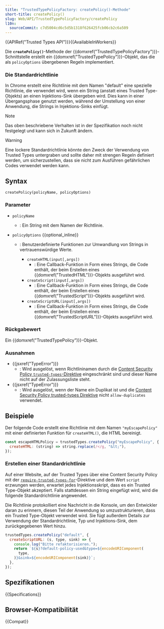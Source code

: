 ```yaml
---
title: "TrustedTypePolicyFactory: createPolicy()-Methode"
short-title: createPolicy()
slug: Web/API/TrustedTypePolicyFactory/createPolicy
l10n:
  sourceCommit: c7d5004cd6c5d5b1318f626425fcb06cb2c6a509
---
```


{{APIRef("Trusted Types API")}}{{AvailableInWorkers}}

Die **`createPolicy()`**-Methode der {{domxref("TrustedTypePolicyFactory")}}-Schnittstelle erstellt ein {{domxref("TrustedTypePolicy")}}-Objekt, das die als `policyOptions` übergebenen Regeln implementiert.

### Die Standardrichtlinie

In Chrome erstellt eine Richtlinie mit dem Namen "default" eine spezielle Richtlinie, die verwendet wird, wenn ein String (anstatt eines Trusted Type-Objekts) an einen Injektions-Sink übergeben wird. Dies kann in einer Übergangsphase genutzt werden, während der Umstellung von einer Anwendung, die Strings in Injektions-Sinks einfügt.

> [!NOTE]
> Das oben beschriebene Verhalten ist in der Spezifikation noch nicht festgelegt und kann sich in Zukunft ändern.

> [!WARNING]
> Eine lockere Standardrichtlinie könnte den Zweck der Verwendung von Trusted Types untergraben und sollte daher mit strengen Regeln definiert werden, um sicherzustellen, dass sie nicht zum Ausführen gefährlichen Codes verwendet werden kann.

## Syntax

```js-nolint
createPolicy(policyName, policyOptions)
```

### Parameter

- `policyName`
  - : Ein String mit dem Namen der Richtlinie.
- `policyOptions` {{optional_inline}}

  - : Benutzerdefinierte Funktionen zur Umwandlung von Strings in vertrauenswürdige Werte.

    - `createHTML(input[,args])`
      - : Eine Callback-Funktion in Form eines Strings, die Code enthält, der beim Erstellen eines {{domxref("TrustedHTML")}}-Objekts ausgeführt wird.
    - `createScript(input[,args])`
      - : Eine Callback-Funktion in Form eines Strings, die Code enthält, der beim Erstellen eines {{domxref("TrustedScript")}}-Objekts ausgeführt wird.
    - `createScriptURL(input[,args])`
      - : Eine Callback-Funktion in Form eines Strings, die Code enthält, der beim Erstellen eines {{domxref("TrustedScriptURL")}}-Objekts ausgeführt wird.

### Rückgabewert

Ein {{domxref("TrustedTypePolicy")}}-Objekt.

### Ausnahmen

- {{jsxref("TypeError")}}
  - : Wird ausgelöst, wenn Richtlininamen durch die [Content Security Policy `trusted-types`-Direktive](/de/docs/Web/HTTP/Headers/Content-Security-Policy/trusted-types) eingeschränkt sind und dieser Name nicht auf der Zulassungsliste steht.
- {{jsxref("TypeError")}}
  - : Wird ausgelöst, wenn der Name ein Duplikat ist und die [Content Security Policy trusted-types Direktive](/de/docs/Web/HTTP/Headers/Content-Security-Policy/trusted-types) nicht `allow-duplicates` verwendet.

## Beispiele

Der folgende Code erstellt eine Richtlinie mit dem Namen `"myEscapePolicy"` mit einer definierten Funktion für `createHTML()`, die HTML bereinigt.

```js
const escapeHTMLPolicy = trustedTypes.createPolicy("myEscapePolicy", {
  createHTML: (string) => string.replace(/</g, "&lt;"),
});
```

### Erstellen einer Standardrichtlinie

Auf einer Website, auf der Trusted Types über eine Content Security Policy mit der [`require-trusted-types-for`](/de/docs/Web/HTTP/Headers/Content-Security-Policy/require-trusted-types-for)-Direktive und dem Wert `script` erzwungen werden, erwartet jedes Injektionsskript, dass es ein Trusted Type-Objekt akzeptiert. Falls stattdessen ein String eingefügt wird, wird die folgende Standardrichtlinie angewendet.

Die Richtlinie protokolliert eine Nachricht in die Konsole, um den Entwickler daran zu erinnern, diesen Teil der Anwendung so umzustrukturieren, dass ein Trusted Type-Objekt verwendet wird. Sie fügt außerdem Details zur Verwendung der Standardrichtlinie, Typ und Injektions-Sink, dem zurückgegebenen Wert hinzu.

```js
trustedTypes.createPolicy("default", {
  createScriptURL: (s, type, sink) => {
    console.log("Bitte refaktorisieren.");
    return `${s}?default-policy-used&type=${encodeURIComponent(
      type,
    )}&sink=${encodeURIComponent(sink)}`;
  },
});
```

## Spezifikationen

{{Specifications}}

## Browser-Kompatibilität

{{Compat}}
